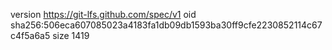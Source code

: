 version https://git-lfs.github.com/spec/v1
oid sha256:506eca607085023a4183fa1db09db1593ba30ff9cfe2230852114c67c4f5a6a5
size 1419
